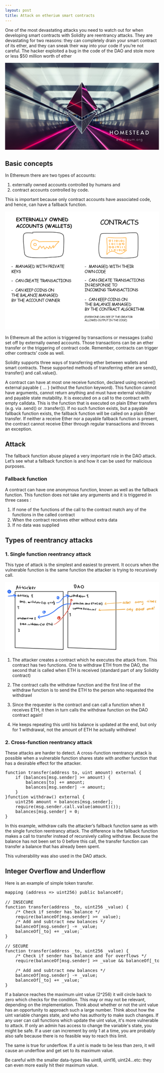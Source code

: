 ```yaml
---
layout: post
title: Attack on etherium smart contracts
---
```


One of the most devastating attacks you need to watch out for when developing smart contracts with Solidity are reentrancy attacks. They are devastating for two reasons: they can completely drain your smart contract of its ether, and they can sneak their way into your code if you’re not careful.
The hacker exploited a bug in the code of the DAO and stole more or less $50 million worth of ether

![ether-wallpaper](/images/reentrancy/ether.jpg)

<h2>Basic concepts</h2>

 In Ethereum there are two types of accounts:
 1. externally owned accounts controlled by humans and 
 2. contract accounts controlled by code.

 This is important because only contract accounts have associated code, and hence, can have a fallback function.

 ![types of account](/images/reentrancy/7bo.png)

 In Ethereum all the action is triggered by transactions or messages (calls) set off by externally owned accounts. Those transactions can be an ether transfer or the triggering of contract code. Remember, contracts can trigger other contracts’ code as well.

 Solidity supports three ways of transferring ether between wallets and smart contracts. These supported methods of transferring ether are 
 send(), transfer() and call.value().

 A contract can have at most one receive function, declared using receive() external payable { ... } (without the function keyword). This function cannot have arguments, cannot return anything and must have external visibility and payable state mutability. It is executed on a call to the contract with empty calldata. This is the function that is executed on plain Ether transfers (e.g. via .send() or .transfer()). If no such function exists, but a payable fallback function exists, the fallback function will be called on a plain Ether transfer. If neither a receive Ether nor a payable fallback function is present, the contract cannot receive Ether through regular transactions and throws an exception.

 <h2>Attack</h2>
The fallback function abuse played a very important role in the DAO attack. Let’s see what a fallback function is and how it can be used for malicious purposes.

<h3>Fallback function</h3>
A contract can have one anonymous function, known as well as the fallback function. This function does not take any arguments and it is triggered in three cases :

1. If none of the functions of the call to the contract match any of the functions in the called contract
2. When the contract receives ether without extra data
3. If no data was supplied


<h2>Types of reentrancy attacks</h2>

<h3><b>1. Single function reentrancy attack</b></h3>

This type of attack is the simplest and easiest to prevent. It occurs when the vulnerable function is the same function the attacker is trying to recursively call.

![single reentrancy](/images/reentrancy/single.jpg)


1. The attacker creates a contract which he executes the attack from. This contract has two functions. One to withdraw ETH from the DAO, the second that is called when ETH is received (standard part of any Solidity contract)

2. The contract calls the withdraw function and the first line of the withdraw function is to send the ETH to the person who requested the withdrawl

3. Since the requester is the contract and can call a function when it receives ETH, it then in turn calls the withdraw function on the DAO contract again!

4. He keeps repeating this until his balance is updated at the end, but only for 1 withdrawal, not the amount of ETH he actually withdrew!

<h3><b>2. Cross-function reentrancy attack</b></h3> 

These attacks are harder to detect. A cross-function reentrancy attack is possible when a vulnerable function shares state with another function that has a desirable effect for the attacker.
<pre class="gy gz ha hb hc ij gd be"><span id="6fec" class="ej ik il dm im b in io ip s iq" data-selectable-paragraph="">function transfer(address to, uint amount) external {<br>    if (balances[msg.sender] &gt;= amount) {<br>        balances[to] += amount;<br>        balances[msg.sender] -= amount;<br>    }<br>}</span><span id="b18d" class="ej ik il dm im b in kl km kn ko kp ip s iq" data-selectable-paragraph="">function withdraw() external {<br>    uint256 amount = balances[msg.sender];<br>    require(msg.sender.call.value(amount)());<br>    balances[msg.sender] = 0;<br>}</span></pre>

In this example, withdraw calls the attacker’s fallback function same as with the single function reentrancy attack.
The difference is the fallback function makes a call to transfer instead of recursively calling withdraw. Because the balance has not been set to 0 before this call, the transfer function can transfer a balance that has already been spent.

This vulnerability was also used in the DAO attack.

<h2>Integer Overflow and Underflow</h2>

Here is an example of simple token transfer.
<pre><span></span><span class="kd">mapping</span> <span class="p">(</span><span class="kt">address</span> <span class="o">=&gt;</span> <span class="kt">uint256</span><span class="p">)</span> <span class="k">public</span> <span class="n">balanceOf</span><span class="p">;</span>

<span class="c1">// INSECURE</span>
<span class="kd">function</span> <span class="nf">transfer</span><span class="p">(</span><span class="kt">address</span> <span class="n">_to</span><span class="p">,</span> <span class="kt">uint256</span> <span class="n">_value</span><span class="p">)</span> <span class="p">{</span>
    <span class="cm">/* Check if sender has balance */</span>
    <span class="nf">require</span><span class="p">(</span><span class="n">balanceOf</span><span class="p">[</span><span class="nb">msg.sender</span><span class="p">]</span> <span class="o">&gt;=</span> <span class="n">_value</span><span class="p">);</span>
    <span class="cm">/* Add and subtract new balances */</span>
    <span class="n">balanceOf</span><span class="p">[</span><span class="nb">msg.sender</span><span class="p">]</span> <span class="o">-=</span> <span class="n">_value</span><span class="p">;</span>
    <span class="n">balanceOf</span><span class="p">[</span><span class="n">_to</span><span class="p">]</span> <span class="o">+=</span> <span class="n">_value</span><span class="p">;</span>
<span class="p">}</span>

<span class="c1">// SECURE</span>
<span class="kd">function</span> <span class="nf">transfer</span><span class="p">(</span><span class="kt">address</span> <span class="n">_to</span><span class="p">,</span> <span class="kt">uint256</span> <span class="n">_value</span><span class="p">)</span> <span class="p">{</span>
    <span class="cm">/* Check if sender has balance and for overflows */</span>
    <span class="nf">require</span><span class="p">(</span><span class="n">balanceOf</span><span class="p">[</span><span class="nb">msg.sender</span><span class="p">]</span> <span class="o">&gt;=</span> <span class="n">_value</span> <span class="o">&amp;&amp;</span> <span class="n">balanceOf</span><span class="p">[</span><span class="n">_to</span><span class="p">]</span> <span class="o">+</span> <span class="n">_value</span> <span class="o">&gt;=</span> <span class="n">balanceOf</span><span class="p">[</span><span class="n">_to</span><span class="p">]);</span>

    <span class="cm">/* Add and subtract new balances */</span>
    <span class="n">balanceOf</span><span class="p">[</span><span class="nb">msg.sender</span><span class="p">]</span> <span class="o">-=</span> <span class="n">_value</span><span class="p">;</span>
    <span class="n">balanceOf</span><span class="p">[</span><span class="n">_to</span><span class="p">]</span> <span class="o">+=</span> <span class="n">_value</span><span class="p">;</span>
<span class="p">}</span>
</pre>

If a balance reaches the maximum uint value (2^256) it will circle back to zero which checks for the condition. This may or may not be relevant, depending on the implementation. Think about whether or not the uint value has an opportunity to approach such a large number. Think about how the uint variable changes state, and who has authority to make such changes. If any user can call functions which update the uint value, it's more vulnerable to attack. If only an admin has access to change the variable's state, you might be safe. If a user can increment by only 1 at a time, you are probably also safe because there is no feasible way to reach this limit.

The same is true for underflow. If a uint is made to be less than zero, it will cause an underflow and get set to its maximum value.

Be careful with the smaller data-types like uint8, uint16, uint24...etc: they can even more easily hit their maximum value.
